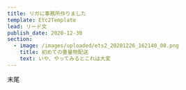 ```yaml
---
title: リガに事務所作りました
template: Etc2Template
lead: リード文
publish_date: 2020-12-30
section:
  - image: /images/uploaded/ets2_20201226_162140_00.png
    title: 初めての重量物配送
    text: いや、やってみるとこれは大変
---
```

末尾